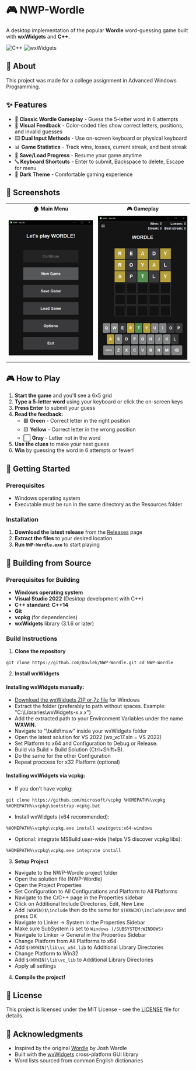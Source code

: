 # 🎮 NWP-Wordle

A desktop implementation of the popular **Wordle** word-guessing game built with **wxWidgets** and **C++**.

![C++](https://img.shields.io/badge/C++-00599C?style=for-the-badge&logo=c%2B%2B&logoColor=white)
![wxWidgets](https://img.shields.io/badge/wxWidgets-1B365D?style=for-the-badge&logo=&logoColor=white)

## 📖 About

This project was made for a college assignment in Advanced Windows Programming.

## ✨ Features

- 🎯 **Classic Wordle Gameplay** - Guess the 5-letter word in 6 attempts
- 🎨 **Visual Feedback** - Color-coded tiles show correct letters, positions, and invalid guesses
- ⌨️ **Dual Input Methods** - Use on-screen keyboard or physical keyboard
- 📊 **Game Statistics** - Track wins, losses, current streak, and best streak
- 💾 **Save/Load Progress** - Resume your game anytime
- 🔤 **Keyboard Shortcuts** - Enter to submit, Backspace to delete, Escape for menu
- 🌙 **Dark Theme** - Comfortable gaming experience

## 📸 Screenshots

<table border="0" cellpadding="10" cellspacing="0" style="border: none;">
  <tr>
    <th align="center" style="border: none;">🏠 Main Menu</th>
    <th align="center" style="border: none;">🎮 Gameplay</th>
  </tr>
  <tr>
    <td align="center" style="border: none;">
      <img src="Screenshots/main-menu.png" alt="Main Menu" width="400"/>
    </td>
    <td align="center" style="border: none;">
      <img src="Screenshots/gameplay.png" alt="Gameplay" width="400"/>
    </td>
  </tr>
</table>

## 🎮 How to Play

1. **Start the game** and you'll see a 6x5 grid
2. **Type a 5-letter word** using your keyboard or click the on-screen keys
3. **Press Enter** to submit your guess
4. **Read the feedback:**
   - 🟩 **Green** - Correct letter in the right position
   - 🟨 **Yellow** - Correct letter in the wrong position
   - ⬜ **Gray** - Letter not in the word
5. **Use the clues** to make your next guess
6. **Win** by guessing the word in 6 attempts or fewer!

## 🚀 Getting Started

### Prerequisites

- Windows operating system
- Executable must be run in the same directory as the Resources folder

### Installation

1. **Download the latest release** from the [Releases](https://github.com/Dovlek/NWP-Wordle/releases) page
2. **Extract the files** to your desired location
3. **Run `NWP-Wordle.exe`** to start playing

## 🔧 Building from Source

### Prerequisites for Building
- **Windows operating system**
- **Visual Studio 2022** (Desktop development with C++)
- **C++ standard: C++14**
- **Git**
-	**vcpkg** (for dependencies)
- **wxWidgets** library (3.1.6 or later)

### Build Instructions

1. **Clone the repository**
```
git clone https://github.com/Dovlek/NWP-Wordle.git cd NWP-Wordle
```
2. **Install wxWidgets**
#### Installing wxWidgets manually:
- [Download the wxWidgets ZIP or 7z file](https://wxwidgets.org/downloads/) for Windows
- Extract the folder (preferably to path without spaces. Example: "C:\Libraries\wxWidgets-x.x.x")
- Add the extracted path to your Environment Variables under the name **WXWIN**.
- Navigate to "\build\msw" inside your wxWidgets folder
- Open the latest solution for VS 2022 (wx_vc17.sln = VS 2022)
- Set Platform to x64 and Configuration to Debug or Release.
- Build via Build > Build Solution (Ctrl+Shift+B).
- Do the same for the other Configuration
- Repeat proccess for x32 Platform (optional)

#### Installing wxWidgets via vcpkg:
- If you don’t have vcpkg:
```
git clone https://github.com/microsoft/vcpkg %HOMEPATH%\vcpkg
%HOMEPATH%\vcpkg\bootstrap-vcpkg.bat
```
- Install wxWidgets (x64 recommended):
```
%HOMEPATH%\vcpkg\vcpkg.exe install wxwidgets:x64-windows
```
- Optional: integrate MSBuild user-wide (helps VS discover vcpkg libs):
```
%HOMEPATH%\vcpkg\vcpkg.exe integrate install
```

3. **Setup Project**
- Navigate to the NWP-Wordle project folder
- Open the solution file (NWP-Wordle)
- Open the Project Properties
- Set Configuration to All Configurations and Platform to All Platforms
- Navigate to the C/C++ page in the Properties sidebar
- Click on Additional Include Directories, Edit, New Line
- Add `(WXWIN)$\include` then do the same for `$(WXWIN)\include\msvc` and press OK
- Navigate to Linker -> System in the Properties Sidebar
- Make sure SubSystem is set to `Windows (/SUBSYSTEM:WINDOWS)`
- Navigate to Linker -> General in the Properties Sidebar
- Change Platform from All Platforms to x64
- Add `$(WXWIN)\lib\vc_x64_lib` to Additional Library Directories
- Change Platform to Win32
- Add `$(WXWIN)\lib\vc_lib` to Additional Library Directories
- Apply all settings

4. **Compile the project!**

## 📝 License

This project is licensed under the MIT License - see the [LICENSE](LICENSE) file for details.

## 🙏 Acknowledgments

- Inspired by the original [Wordle](https://www.nytimes.com/games/wordle/index.html) by Josh Wardle
- Built with the [wxWidgets](https://www.wxwidgets.org/) cross-platform GUI library
- Word lists sourced from common English dictionaries

